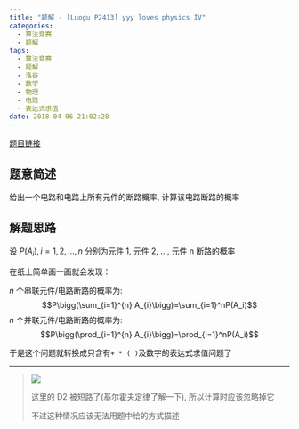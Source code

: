 ```yaml
---
title: "题解 - [Luogu P2413] yyy loves physics IV"
categories:
  - 算法竞赛
  - 题解
tags:
  - 算法竞赛
  - 题解
  - 洛谷
  - 数学
  - 物理
  - 电路
  - 表达式求值
date: 2018-04-06 21:02:28
---
```


[题目链接](https://www.luogu.com.cn/problem/P2413)

<!-- more -->

## 题意简述

给出一个电路和电路上所有元件的断路概率, 计算该电路断路的概率

## 解题思路

设 $P(A_{i}),i=1,2,...,n$ 分别为元件 1, 元件 2, ..., 元件 n 断路的概率

在纸上简单画一画就会发现：

$n$ 个串联元件/电路断路的概率为:
$$P\bigg(\sum_{i=1}^{n} A_{i}\bigg)=\sum_{i=1}^nP(A_i)$$
$n$ 个并联元件/电路断路的概率为:
$$P\bigg(\prod_{i=1}^{n} A_{i}\bigg)=\prod_{i=1}^nP(A_i)$$

于是这个问题就转换成只含有`+ * ( )`及数字的表达式求值问题了

---

> ![](1.png)
>
> 这里的 D2 被短路了(基尔霍夫定律了解一下), 所以计算时应该忽略掉它
>
> 不过这种情况应该无法用题中给的方式描述
